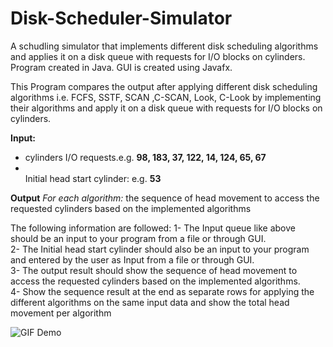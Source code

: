 # Disk-Scheduler-Simulator
A schudling simulator that implements different disk scheduling algorithms and applies it on a disk queue with requests for I/O blocks on cylinders.<br>
Program created in Java. GUI is created using Javafx.

This Program compares the output after applying different disk scheduling algorithms
i.e. FCFS, SSTF, SCAN ,C-SCAN, Look, C-Look by implementing their algorithms and apply it on a disk queue with requests for I/O blocks
on cylinders.

<b>Input:</b>
<ul>
<li>cylinders I/O requests.e.g. <b>98, 183, 37, 122, 14, 124, 65, 67</b></li>
<li><br>Initial head start cylinder: e.g. <b>53</b></li>
</ul>

<b>Output</b>
<i>For each algorithm:</i> the sequence of head movement to access the requested
cylinders based on the implemented algorithms

The following information are followed:
1- The Input queue like above should be an input to your program from a file or through GUI.<br>
2- The Initial head start cylinder should also be an input to your program and entered by
the user as Input from a file or through GUI.<br>
3- The output result should show the sequence of head movement to access the requested
cylinders based on the implemented algorithms.<br>
4- Show the sequence result at the end as separate rows for applying the different
algorithms on the same input data and show the total head movement per algorithm<br>

![GIF Demo](http://i.imgur.com/kn5DfDW.gif)

